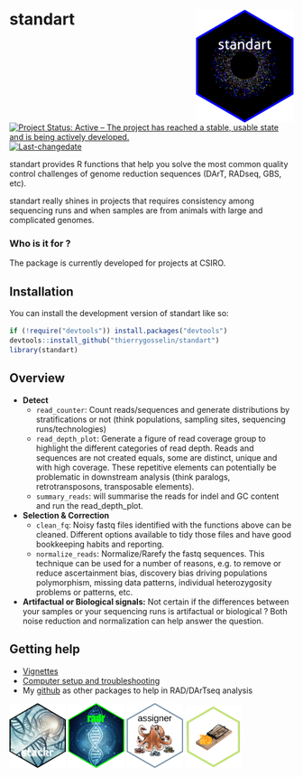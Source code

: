 
# standart <a href='https://thierrygosselin.github.io/standart/'><img src='man/figures/logo.png' align="right" height="200" /></a>

<!-- README.md is generated from README.Rmd. Please edit that file -->
<!-- badges: start -->

[![Project Status: Active – The project has reached a stable, usable
state and is being actively
developed.](http://www.repostatus.org/badges/latest/active.svg)](http://www.repostatus.org/#active)
[![Last-changedate](https://img.shields.io/badge/last%20change-2025--04--02-brightgreen.svg)](/commits/master)
<!-- badges: end -->

standart provides R functions that help you solve the most common
quality control challenges of genome reduction sequences (DArT, RADseq,
GBS, etc).

standart really shines in projects that requires consistency among
sequencing runs and when samples are from animals with large and
complicated genomes.

### Who is it for ?

The package is currently developed for projects at CSIRO.

## Installation

You can install the development version of standart like so:

``` r
if (!require("devtools")) install.packages("devtools")
devtools::install_github("thierrygosselin/standart")
library(standart)
```

## Overview

- **Detect**
  - `read_counter`: Count reads/sequences and generate distributions by
    stratifications or not (think populations, sampling sites,
    sequencing runs/technologies)
  - `read_depth_plot`: Generate a figure of read coverage group to
    highlight the different categories of read depth. Reads and
    sequences are not created equals, some are distinct, unique and with
    high coverage. These repetitive elements can potentially be
    problematic in downstream analysis (think paralogs,
    retrotransposons, transposable elements).
  - `summary_reads`: will summarise the reads for indel and GC content
    and run the read_depth_plot.
- **Selection & Correction**
  - `clean_fq`: Noisy fastq files identified with the functions above
    can be cleaned. Different options available to tidy those files and
    have good bookkeeping habits and reporting.
  - `normalize_reads`: Normalize/Rarefy the fastq sequences. This
    technique can be used for a number of reasons, e.g. to remove or
    reduce ascertainment bias, discovery bias driving populations
    polymorphism, missing data patterns, individual heterozygosity
    problems or patterns, etc.
- **Artifactual or Biological signals:** Not certain if the differences
  between your samples or your sequencing runs is artifactual or
  biological ? Both noise reduction and normalization can help answer
  the question.

## Getting help

- [Vignettes](https://thierrygosselin.github.io/standart/articles/index.html)
- [Computer setup and
  troubleshooting](https://thierrygosselin.github.io/radiator/articles/rad_genomics_computer_setup.html)
- My [github](https://github.com/thierrygosselin) as other packages to
  help in RAD/DArTseq analysis

[<img src="man/figures/stackr_logo.png" width="100" alt="stackr" />](https://thierrygosselin.github.io/stackr/)
[<img src="man/figures/radr_logo.png" width="100" alt="radr" />](https://thierrygosselin.github.io/radiator/)
[<img src="man/figures/assigner_logo.png" width="100" alt="assigner" />](https://thierrygosselin.github.io/assigner/)
[<img src="man/figures/grur_logo.png" width="100" alt="grur" />](https://thierrygosselin.github.io/grur/)
